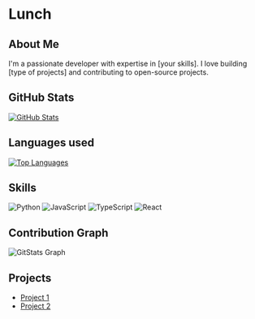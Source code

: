 # Lunch

## About Me
I'm a passionate developer with expertise in [your skills]. I love building [type of projects] and contributing to open-source projects.

## GitHub Stats
[![GitHub Stats](https://github-readme-stats.vercel.app/api?username=slumin&show_icons=true&theme=dark)](https://github.com/slumin)

## Languages used
[![Top Languages](https://github-readme-stats.vercel.app/api/top-langs/?username=slumin&layout=compact&theme=dark)](https://github.com/slumin)

## Skills
![Python](https://img.shields.io/badge/Python-3776AB?style=for-the-badge&logo=python&logoColor=white)
![JavaScript](https://img.shields.io/badge/JavaScript-F7DF1E?style=for-the-badge&logo=javascript&logoColor=black)
![TypeScript](https://img.shields.io/badge/TypeScript-3178C6?style=for-the-badge&logo=typescript&logoColor=white)
![React](https://img.shields.io/badge/React-61DAFB?style=for-the-badge&logo=react&logoColor=black)

## Contribution Graph
![GitStats Graph](https://gitstats.me/embed/slumin)

## Projects
- [Project 1](link-to-project-1)
- [Project 2](link-to-project-2)
